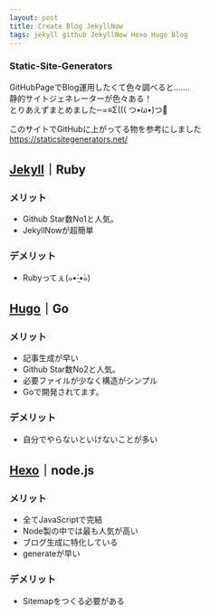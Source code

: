 ```yaml
---
layout: post
title: Create Blog JekyllNow
tags: jekyll github JekyllNow Hexo Hugo Blog
---
```


### Static-Site-Generators

GitHubPageでBlog運用したくて色々調べると.......<br>
静的サイトジェネレーターが色々ある！<br>
とりあえずまとめました─=≡Σ((( つ•̀ω•́)つ<br>

このサイトでGitHubに上がってる物を参考にしました<br>
https://staticsitegenerators.net/


## **<a href="http://jekyllrb.com/" target="_blank">Jekyll</a>｜Ruby**

### メリット
* Github Star数No1と人気。
* JekyllNowが超簡単

### デメリット
* Rubyってぇ(๑•́‧̫•̀๑)


## **<a href="http://gohugo.io/" target="_blank">Hugo</a>｜Go**

### メリット
* 記事生成が早い
* Github Star数No2と人気。
* 必要ファイルが少なく構造がシンプル
* Goで開発されてます。

### デメリット
* 自分でやらないといけないことが多い

## **<a href="http://hexo.io/" target="_blank">Hexo</a>｜node.js**

### メリット
* 全てJavaScriptで完結
* Node製の中では最も人気が高い
* ブログ生成に特化している
* generateが早い

### デメリット
* Sitemapをつくる必要がある
